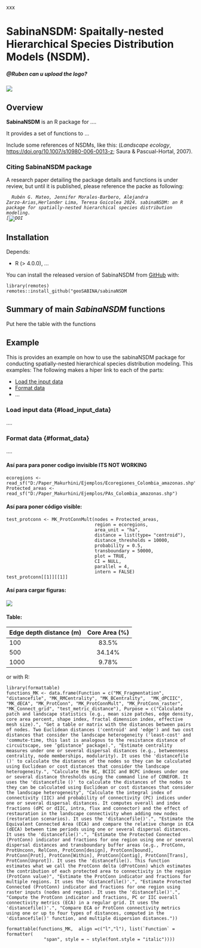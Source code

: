 

<!-- README.md is generated from README.Rmd. Please edit that file -->

```{r, include = FALSE} knitr::opts_chunk$set(collapse = TRUE,comment = "#>",fig.path = "man/figures/README-",out.width = "60%"  message=FALSE, warning=FALSE)
```
xxx

# SabinaNSDM: Spaitally-nested Hierarchical Species Distribution Models (NSDM).

##### @Ruben can u upload the logo?
![](directory/logo.png)


## Overview

<strong>SabinaNSDM</strong> is an R package for ....

It provides a set of functions to ...

Include some references of NSDMs, like this: (*Landscape ecology*, <https://doi.org/10.1007/s10980-006-0013-z>; Saura
& Pascual-Hortal, 2007).


### Citing SabinaNSDM package

A research paper detailing the package details and functions is under review, but until it is
published, please reference the packe as following:

<code> <i> Rubén G. Mateo, Jennifer Morales-Barbero, Alejandra Zarzo-Arias,Herlander Lima, Teresa Goicolea 2024. sabinaNSDM: an R package for spatially-nested hierarchical species distribution modeling.
[![DOI](https://zenodo.org/...)
</code> </i>

## Installation

Depends: 
-   R (\> 4.0.0), ...


You can install the released version of SabinaNSDM from
[GitHub](https://github.com) with:

```{r echo=TRUE, eval=FALSE}
library(remotes)
remotes::install_github("geoSABINA/sabinaNSDM
```


## Summary of main *SabinaNSDM* functions

Put here the table with the functions


## Example

This is provides an example on how to use the sabinaNSDM package for conducting spatially-nested hierarchical species distribution modeling. This examples:
The following makes a hiper link to each of the parts:
-   [Load the input data](#load_input_data)
-   [Format data](#format_data)
-   ...

### Load input data {#load_input_data}

....

### Format data {#format_data}

....



#### Así para para poner codigo invisible ITS NOT WORKING
```{r echo=FALSE, eval=FALSE}
ecoregions <- read_sf("D:/Paper_Makurhini/Ejemplos/Ecoregiones_Colombia_amazonas.shp")
Protected_areas <- read_sf("D:/Paper_Makurhini/Ejemplos/PAs_Colombia_amazonas.shp")
```

#### Así para poner código visible:
```{r eval = FALSE}
test_protconn <- MK_ProtConnMult(nodes = Protected_areas, 
                                 region = ecoregions,
                                 area_unit = "ha",
                                 distance = list(type= "centroid"),
                                 distance_thresholds = 10000,
                                 probability = 0.5, 
                                 transboundary = 50000,
                                 plot = TRUE, 
                                 CI = NULL, 
                                 parallel = 4, 
                                 intern = FALSE)
test_protconn[[1]][[1]]
```



#### Así para cargar figuras:

![](man/figures/table_protconn.png)

#### Table:

| Edge depth distance (m) | Core Area (%) |
|-------------------------|:-------------:|
| 100                     |     83.5%     |
| 500                     |    34.14%     |
| 1000                    |     9.78%     |

or with R:

```{r echo=FALSE}
library(formattable)
functions_MK <- data.frame(Function = c("MK_Fragmentation", "distancefile", "MK_RMCentrality", "MK_BCentrality",  "MK_dPCIIC", "MK_dECA", "MK_ProtConn", "MK_ProtConnMult", "MK_ProtConn_raster", "MK_Connect_grid", "test_metric_distance"), Purpose = c("Calculate patch and landscape statistics (e.g., mean size patches, edge density, core area percent, shape index, fractal dimension index, effective mesh size).", "Get a table or matrix with the distances between pairs of nodes. Two Euclidean distances ('centroid' and 'edge') and two cost distances that consider the landscape heterogeneity ('least-cost' and 'commute-time, this last is analogous to the resistance distance of circuitscape, see ’gdistance’ package).", "Estimate centrality measures under one or several dispersal distances (e.g., betweenness centrality, node memberships, modularity). It uses the 'distancefile ()' to calculate the distances of the nodes so they can be calculated using Euclidean or cost distances that consider the landscape heterogeneity.", "Calculate the BC, BCIIC and BCPC indexes under one or several distance thresholds using the command line of CONEFOR. It uses the 'distancefile ()' to calculate the distances of the nodes so they can be calculated using Euclidean or cost distances that consider the landscape heterogeneity", "Calculate the integral index of connectivity (IIC) and probability of connectivity (PC) indices under one or several dispersal distances. It computes overall and index fractions (dPC or dIIC, intra, flux and connector) and the effect of restauration in the landscape connectivity when adding new nodes (restoration scenarios). It uses the 'distancefile()'.", "Estimate the Equivalent Connected Area (ECA) and compare the relative change in ECA (dECA) between time periods using one or several dispersal distances. It uses the 'distancefile()'.", "Estimate the Protected Connected (ProtConn) indicator and fractions for one region using one or several dispersal distances and transboundary buffer areas (e.g., ProtConn, ProtUnconn, RelConn, ProtConn[design], ProtConn[bound], ProtConn[Prot], ProtConn[Within], ProtConn[Contig], ProtConn[Trans], ProtConn[Unprot]). It uses the 'distancefile(). This function estimates what we call the ProtConn delta (dProtConn) which estimates the contribution of each protected area to connectivity in the region (ProtConn value)", "Estimate the ProtConn indicator and fractions for multiple regions. It uses the 'distancefile()'.", "Estimate Protected Connected (ProtConn) indicator and fractions for one region using raster inputs (nodes and region). It uses the 'distancefile()'.", "Compute the ProtConn indicator and fractions, PC or IIC overall connectivity metrics (ECA) in a regular grid. It uses the 'distancefile()'.", "Compare ECA or ProtConn connectivity metrics using one or up to four types of distances, computed in the 'distancefile()' function, and multiple dispersion distances."))

formattable(functions_MK,  align =c("l","l"), list(`Function` = formatter(
              "span", style = ~ style(font.style = "italic"))))

```
